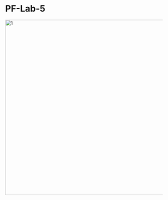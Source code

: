 # PF-Lab-5
<img width="883" height="562" alt="1" src="https://github.com/user-attachments/assets/16942fee-392d-4b8e-bce8-689e5a2e444e" />
